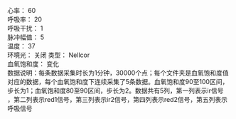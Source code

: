 心率： 60  
呼吸率： 20  
呼吸干扰： 1    
脉冲幅值： 5    
温度： 37  
环境光： 关闭
类型： Nellcor  
血氧饱和度： 变化  
数据说明：每条数据采集时长为1分钟，30000个点；每个文件夹是血氧饱和度值对应的数据，每个血氧饱和度下连续采集了5条数据。血氧饱和度90至100区间，步长为1；血氧饱和度80至90区间，步长为2。数据共有5列，第一列表示ir信号
，第二列表示red1信号，第三列表示ir2信号，第四列表示red2信号，第五列表示呼吸信号  
